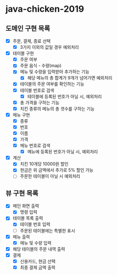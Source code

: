 # java-chicken-2019

## 도메인 구현 목록
- [x] 주문, 결제, 종료 선택
    - [x] 3가지 이외의 값일 경우 예외처리
- [x] 테이블 구현
    - [x] 주문 여부
    - [x] 주문 음식 - 수량(map)
    - [x] 메뉴 및 수량을 입력받아 추가하는 기능
        - [x] 해당 메뉴의 총 합계가 9개가 넘어가면 예외처리 
    - [x] 테이블의 주문 여부를 확인하는 기능
    - [x] 테이블 번호로 검색
        - [x] 테이블에 등록된 번호가 아닐 시, 예외처리
    - [x] 총 가격을 구하는 기능
    - [x] 치킨 종류의 메뉴의 총 갯수를 구하는 기능
- [x] 메뉴 구현
    - [x] 종류
    - [x] 번호
    - [x] 이름
    - [x] 가격
    - [x] 메뉴 번호로 검색
        - [x] 메뉴에 등록된 번호가 아닐 시, 예외처리
- [x] 계산
    - [x] 치킨 10개당 10000원 할인
    - [x] 현금은 위 금액에서 추가로 5% 할인 가능
    - [ ] 주문한 테이블이 아닐 시 예외처리
    
## 뷰 구현 목록
- [x] 메인 화면 출력
    - [x] 명령 입력
- [x] 테이블 목록 출력
    - [x] 테이블 번호 입력
    - [ ] 주문된 테이블에는 특별한 표시
- [x] 메뉴 출력
    - [x] 메뉴 및 수량 입력
- [x] 해당 테이블의 주문 내역 출력
- [x] 결제
    - [x] 신용카드, 현금 선택
    - [x] 최종 결제 금액 출력